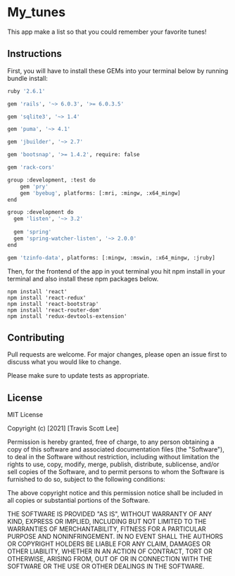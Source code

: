 # My_tunes
This app make a list so that you could remember your favorite tunes!

## Instructions

First, you will have to install these GEMs into your terminal below by running bundle install:

```bash
ruby '2.6.1'

gem 'rails', '~> 6.0.3', '>= 6.0.3.5'

gem 'sqlite3', '~> 1.4'

gem 'puma', '~> 4.1'

gem 'jbuilder', '~> 2.7'

gem 'bootsnap', '>= 1.4.2', require: false

gem 'rack-cors'

group :development, :test do
    gem 'pry'
    gem 'byebug', platforms: [:mri, :mingw, :x64_mingw]
end

group :development do
  gem 'listen', '~> 3.2'
 
  gem 'spring'
  gem 'spring-watcher-listen', '~> 2.0.0'
end

gem 'tzinfo-data', platforms: [:mingw, :mswin, :x64_mingw, :jruby]
```
Then, for the frontend of the app in yout terminal you hit npm install in your terminal and also install these npm packages below.
```
npm install 'react'
npm install 'react-redux'
npm install 'react-bootstrap'
npm install 'react-router-dom'
npm install 'redux-devtools-extension'
```

## Contributing
Pull requests are welcome. For major changes, please open an issue first to discuss what you would like to change.

Please make sure to update tests as appropriate.

## License
MIT License

Copyright (c) [2021] [Travis Scott Lee]

Permission is hereby granted, free of charge, to any person obtaining a copy
of this software and associated documentation files (the "Software"), to deal
in the Software without restriction, including without limitation the rights
to use, copy, modify, merge, publish, distribute, sublicense, and/or sell
copies of the Software, and to permit persons to whom the Software is
furnished to do so, subject to the following conditions:

The above copyright notice and this permission notice shall be included in all
copies or substantial portions of the Software.

THE SOFTWARE IS PROVIDED "AS IS", WITHOUT WARRANTY OF ANY KIND, EXPRESS OR
IMPLIED, INCLUDING BUT NOT LIMITED TO THE WARRANTIES OF MERCHANTABILITY,
FITNESS FOR A PARTICULAR PURPOSE AND NONINFRINGEMENT. IN NO EVENT SHALL THE
AUTHORS OR COPYRIGHT HOLDERS BE LIABLE FOR ANY CLAIM, DAMAGES OR OTHER
LIABILITY, WHETHER IN AN ACTION OF CONTRACT, TORT OR OTHERWISE, ARISING FROM,
OUT OF OR IN CONNECTION WITH THE SOFTWARE OR THE USE OR OTHER DEALINGS IN THE
SOFTWARE.